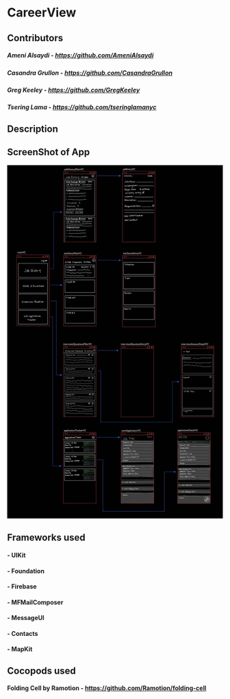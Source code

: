 # CareerView

## Contributors
##### Ameni Alsaydi - https://github.com/AmeniAlsaydi
##### Casandra Grullon - https://github.com/CasandraGrullon
##### Greg Keeley - https://github.com/GregKeeley
##### Tsering Lama - https://github.com/tseringlamanyc

## Description

## ScreenShot of App
![Wireframe](Media/Wireframe.jpg)

## Frameworks used
#### - UIKit 
#### - Foundation
#### - Firebase  
#### - MFMailComposer
#### - MessageUI
#### - Contacts
#### - MapKit

## Cocopods used
#### Folding Cell by Ramotion - https://github.com/Ramotion/folding-cell
